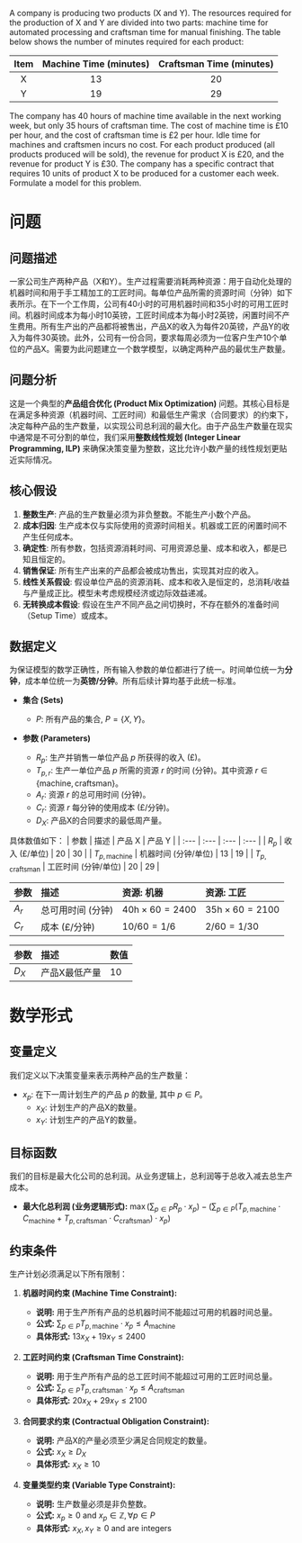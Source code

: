 A company is producing two products (X and Y). The resources required for the production of X and Y are divided into two parts: machine time for automated processing and craftsman time for manual finishing. The table below shows the number of minutes required for each product:

| Item | Machine Time (minutes) | Craftsman Time (minutes) |
| :---: | :---: | :---: |
| X | 13 | 20 |
| Y | 19 | 29 |

The company has 40 hours of machine time available in the next working week, but only 35 hours of craftsman time. The cost of machine time is £10 per hour, and the cost of craftsman time is £2 per hour. Idle time for machines and craftsmen incurs no cost. For each product produced (all products produced will be sold), the revenue for product X is £20, and the revenue for product Y is £30. The company has a specific contract that requires 10 units of product X to be produced for a customer each week. Formulate a model for this problem.

# 问题

## 问题描述
一家公司生产两种产品（X和Y）。生产过程需要消耗两种资源：用于自动化处理的机器时间和用于手工精加工的工匠时间。每单位产品所需的资源时间（分钟）如下表所示。在下一个工作周，公司有40小时的可用机器时间和35小时的可用工匠时间。机器时间成本为每小时10英镑，工匠时间成本为每小时2英镑，闲置时间不产生费用。所有生产出的产品都将被售出，产品X的收入为每件20英镑，产品Y的收入为每件30英镑。此外，公司有一份合同，要求每周必须为一位客户生产10个单位的产品X。需要为此问题建立一个数学模型，以确定两种产品的最优生产数量。

## 问题分析
这是一个典型的**产品组合优化 (Product Mix Optimization)** 问题。其核心目标是在满足多种资源（机器时间、工匠时间）和最低生产需求（合同要求）的约束下，决定每种产品的生产数量，以实现公司总利润的最大化。由于产品生产数量在现实中通常是不可分割的单位，我们采用**整数线性规划 (Integer Linear Programming, ILP)** 来确保决策变量为整数，这比允许小数产量的线性规划更贴近实际情况。

## 核心假设
1.  **整数生产**: 产品的生产数量必须为非负整数。不能生产小数个产品。
2.  **成本归因**: 生产成本仅与实际使用的资源时间相关。机器或工匠的闲置时间不产生任何成本。
3.  **确定性**: 所有参数，包括资源消耗时间、可用资源总量、成本和收入，都是已知且恒定的。
4.  **销售保证**: 所有生产出来的产品都会被成功售出，实现其对应的收入。
5.  **线性关系假设**: 假设单位产品的资源消耗、成本和收入是恒定的，总消耗/收益与产量成正比。模型未考虑规模经济或边际效益递减。
6.  **无转换成本假设**: 假设在生产不同产品之间切换时，不存在额外的准备时间（Setup Time）或成本。

## 数据定义
为保证模型的数学正确性，所有输入参数的单位都进行了统一。时间单位统一为**分钟**，成本单位统一为**英镑/分钟**。所有后续计算均基于此统一标准。

*   **集合 (Sets)**
    *   $P$: 所有产品的集合, $P = \{X, Y\}$。

*   **参数 (Parameters)**
    *   $R_p$: 生产并销售一单位产品 $p$ 所获得的收入 (£)。
    *   $T_{p,r}$: 生产一单位产品 $p$ 所需的资源 $r$ 的时间 (分钟)。其中资源 $r \in \{\text{machine}, \text{craftsman}\}$。
    *   $A_r$: 资源 $r$ 的总可用时间 (分钟)。
    *   $C_r$: 资源 $r$ 每分钟的使用成本 (£/分钟)。
    *   $D_X$: 产品X的合同要求的最低周产量。

具体数值如下：
| 参数 | 描述 | 产品 X | 产品 Y |
| :--- | :--- | :--- | :--- |
| $R_p$ | 收入 (£/单位) | 20 | 30 |
| $T_{p, \text{machine}}$ | 机器时间 (分钟/单位) | 13 | 19 |
| $T_{p, \text{craftsman}}$ | 工匠时间 (分钟/单位) | 20 | 29 |

| 参数 | 描述 | 资源: 机器 | 资源: 工匠 |
| :--- | :--- | :--- | :--- |
| $A_r$ | 总可用时间 (分钟) | $40 \text{h} \times 60 = 2400$ | $35 \text{h} \times 60 = 2100$ |
| $C_r$ | 成本 (£/分钟) | $10 / 60 = 1/6$ | $2 / 60 = 1/30$ |

| 参数 | 描述 | 数值 |
| :--- | :--- | :--- |
| $D_X$ | 产品X最低产量 | 10 |


# 数学形式

## 变量定义
我们定义以下决策变量来表示两种产品的生产数量：
*   $x_p$: 在下一周计划生产的产品 $p$ 的数量, 其中 $p \in P$。
    *   $x_X$: 计划生产的产品X的数量。
    *   $x_Y$: 计划生产的产品Y的数量。

## 目标函数
我们的目标是最大化公司的总利润。从业务逻辑上，总利润等于总收入减去总生产成本。
*   **最大化总利润 (业务逻辑形式):**
    $\max \left( \sum_{p \in P} R_p \cdot x_p \right) - \left( \sum_{p \in P} (T_{p, \text{machine}} \cdot C_{\text{machine}} + T_{p, \text{craftsman}} \cdot C_{\text{craftsman}}) \cdot x_p \right)$

## 约束条件
生产计划必须满足以下所有限制：
1.  **机器时间约束 (Machine Time Constraint):**
    *   **说明:** 用于生产所有产品的总机器时间不能超过可用的机器时间总量。
    *   **公式:** $\sum_{p \in P} T_{p, \text{machine}} \cdot x_p \le A_{\text{machine}}$
    *   **具体形式:** $13 x_X + 19 x_Y \le 2400$

2.  **工匠时间约束 (Craftsman Time Constraint):**
    *   **说明:** 用于生产所有产品的总工匠时间不能超过可用的工匠时间总量。
    *   **公式:** $\sum_{p \in P} T_{p, \text{craftsman}} \cdot x_p \le A_{\text{craftsman}}$
    *   **具体形式:** $20 x_X + 29 x_Y \le 2100$

3.  **合同要求约束 (Contractual Obligation Constraint):**
    *   **说明:** 产品X的产量必须至少满足合同规定的数量。
    *   **公式:** $x_X \ge D_X$
    *   **具体形式:** $x_X \ge 10$

4.  **变量类型约束 (Variable Type Constraint):**
    *   **说明:** 生产数量必须是非负整数。
    *   **公式:** $x_p \ge 0 \text{ and } x_p \in \mathbb{Z}, \forall p \in P$
    *   **具体形式:** $x_X, x_Y \ge 0 \text{ and are integers}$